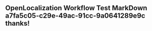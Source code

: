 <properties
ms.topic="hero-topic1"
ms.test1="hero-topic"
ms.test2="test"/>

## OpenLocalization Workflow Test MarkDown a7fa5c05-c29e-49ac-91cc-9a0641289e9c thanks!
